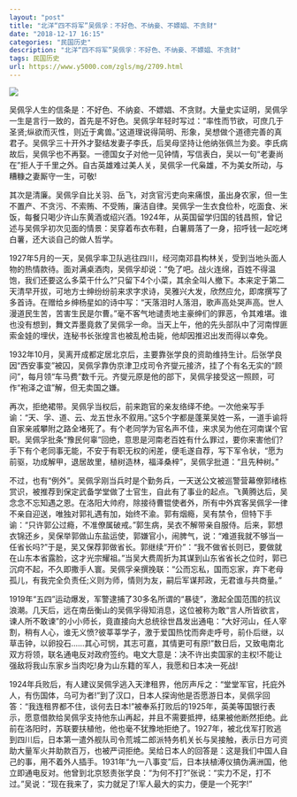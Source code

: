 ```yaml
---
layout: "post"
title: "北洋“四不将军”吴佩孚：不好色、不纳妾、不嫖娼、不贪财"
date: "2018-12-17 16:15"
categories: "民国历史"
description: "北洋“四不将军”吴佩孚：不好色、不纳妾、不嫖娼、不贪财"
tags: 民国历史
url: https://www.y5000.com/zgls/mg/2709.html
---
```






![](https://img.y5000.com/uploads/allimg/160526/4-1605261T0514R.jpg)

吴佩孚人生的信条是：不好色、不纳妾、不嫖娼、不贪财。大量史实证明，吴佩孚一生是言行一致的，首先是不好色。吴佩孚年轻时写过：“率性而节欲，可庶几于圣贤;纵欲而灭性，则近于禽兽。”这道理说得简明、形象，吴想做个道德完善的真君子。吴佩孚三十开外才娶结发妻子李氏，后吴母坚持让他纳张佩兰为妾。李氏病故后，吴佩孚也不再娶。一德国女子对他一见钟情，写信表白，吴以一句“老妻尚在”拒人于千里之外。自古英雄难过美人关，吴佩孚一代枭雄，不为美女所动，与糟糠之妻厮守一生，可敬!

其次是清廉。吴佩孚自比关羽、岳飞，对贪官污吏向来痛恨，虽出身农家，但一生不置产、不贪污、不索贿、不受贿，廉洁自律。吴佩孚一生衣食俭朴，吃面食、米饭，每餐只喝少许山东黄酒或绍兴酒。1924年，从英国留学归国的钱昌照，曾记述与吴佩孚初次见面的情景：吴穿着布衣布鞋，白薯屑落了一身，招呼钱一起吃烤白薯，还大谈自己的做人哲学。

1927年5月的一天，吴佩孚率卫队逃往四川，经河南邓县构林关，受到当地头面人物的热情款待。面对满桌酒肉，吴佩孚却说：“免了吧。战火连绵，百姓不得温饱，我们还要这么多菜干什么?”只留下4个小菜，其余全叫人撤下。本来定于第二天清早开拔，可地方士绅纷纷前来求字求诗，吴雅兴大发，欣然应允，即席撰写了多首诗。在赠给乡绅杨星如的诗中写：“天落泪时人落泪，歌声高处哭声高。世人漫道民生苦，苦害生民是尔曹。”毫不客气地谴责地主豪绅们的罪恶，令其难堪。谁也没有想到，舞文弄墨竟救了吴佩孚一命。当天上午，他的先头部队中了河南悍匪索金娃的埋伏，连秘书长张煌言也被乱枪击毙，他却因推迟出发而得以幸免。

1932年10月，吴离开成都定居北京后，主要靠张学良的资助维持生计。后张学良因“西安事变”被囚，吴佩孚靠伪京津卫戍司令齐燮元接济，挂了个有名无实的“顾问”，每月领“车马费”数千元。齐燮元原是他的部下，吴佩孚接受这一照顾，可作“袍泽之谊”解，但无卖国之嫌。

再次，拒绝裙带。吴佩孚当权后，前来跑官的亲友络绎不绝。一次他亲写手谕：“天、孚、道、云、龙五世永不叙用。”这5个字都是蓬莱吴姓一系，一道手谕将自家亲戚攀附之路全堵死了。有个老同学为官名声不佳，来求吴为他在河南谋个官职。吴佩孚批条“豫民何辜”回绝，意思是河南老百姓有什么罪过，要你来害他们?手下有个老同事无能，不安于有职无权的闲差，便毛遂自荐，写下军令状，“愿为前驱，功成解甲，退居故里，植树造林，福泽桑梓”，吴佩孚批道：“且先种树。”

不过，也有“例外”。吴佩孚刚当兵时是个勤务兵，一天送公文被巡警营幕僚郭绪栋赏识，被推荐到保定武备学堂做了士官生，自此有了事业的起点。飞黄腾达后，吴念念不忘知遇之恩。在洛阳大帅府，除接待曹锟使者外，所有中外宾客吴佩孚一律不亲自迎送，唯独对郭礼遇有加，始终不渝。郭有烟瘾，吴有禁令，但特下手谕：“只许郭公过瘾，不准僚属破戒。”郭生病，吴衣不解带亲自服侍。后来，郭想衣锦还乡，吴保举郭做山东盐运使，郭嫌官小，闹脾气，说：“难道我就不够当一任省长吗?”于是，吴又保荐郭做省长。郭继续“开价”：“我不做省长则已，要做就在山东本省露脸，这才光宗耀祖。”当吴大费周折为其谋到山东省省长之位时，郭已沉疴不起，不久即撒手人寰。吴佩孚亲撰挽联：“公而忘私，国而忘家，弃下老母孤儿，有我完全负责任;义则为师，情则为友，嗣后军谋邦政，无君谁与共商量。”

1919年“五四”运动爆发，军警逮捕了30多名所谓的“暴徒”，激起全国范围的抗议浪潮。几天后，远在南岳衡山的吴佩孚得知消息，这位被称为敢“言人所皆欲言，谏人所不敢谏”的小小师长，竟直接向大总统徐世昌发出通电：“大好河山，任人宰割，稍有人心，谁无义愤?彼莘莘学子，激于爱国热忱而奔走呼号，前仆后继，以草击钟，以卵投石……其心可悯，其志可嘉，其情更可有原!”数日后，又致电南北双方将领，联名通电反对政府签约。电文大意是：决不许出卖国家的主权!不能让强敌将我山东家乡当肉吃!身为山东籍的军人，我愿和日本决一死战!

1924年兵败后，有人建议吴佩孚逃入天津租界，他厉声斥之：“堂堂军官，托庇外人，有伤国体，乌可为者!”到了汉口，日本人探询他是否愿游日本，吴佩孚回答：“我连租界都不住，谈何去日本!”被奉系打败后的1925年，英美等国银行表示，愿意借款给吴佩孚支持他东山再起，并且不需要抵押，结果被他断然拒绝。此前在洛阳时，苏联要扶植他，他也毫不犹豫地拒绝了。1927年，被北伐军打败逃到四川后，日本第一遣外舰队司令荒城二郎派特务机关长与吴接触，表示日方可资助大量军火并助款百万，也被严词拒绝。吴给日本人的回答是：这是我们中国人自己的事，用不着外人插手。1931年“九一八事变”后，日本扶植溥仪搞伪满洲国，他立即通电反对。他曾到北京怒责张学良：“为何不打?”张说：“实力不足，打不过。”吴说：“现在我来了，实力就足了!军人最大的实力，便是一个死字!”
